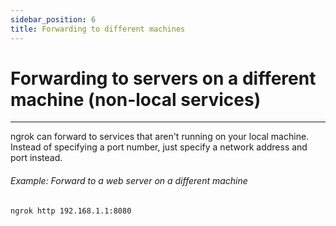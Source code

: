 ```yaml
---
sidebar_position: 6
title: Forwarding to different machines
---
```


# Forwarding to servers on a different machine (non-local services)
--------------------

ngrok can forward to services that aren't running on your local machine. Instead of specifying a port number, just specify a network address and port instead.

###### Example: Forward to a web server on a different machine

    ngrok http 192.168.1.1:8080